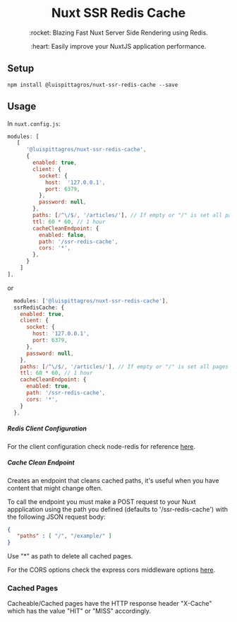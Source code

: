 <h1 align="center"> Nuxt SSR Redis Cache</h1>

<p align="center">:rocket: Blazing Fast Nuxt Server Side Rendering using Redis. </p>

<p align="center">:heart: Easily improve your NuxtJS application performance.</p>

## Setup

```
npm install @luispittagros/nuxt-ssr-redis-cache --save
```

## Usage

In `nuxt.config.js`:

```js
modules: [
   [
      '@luispittagros/nuxt-ssr-redis-cache',
      {
        enabled: true,
        client: {
          socket: {
            host:  '127.0.0.1',
            port: 6379,
          },
          password: null,
        },
        paths: [/^\/$/, '/articles/'], // If empty or "/" is set all pages will be cached
        ttl: 60 * 60, // 1 hour
        cacheCleanEndpoint: {
          enabled: false, 
          path: '/ssr-redis-cache',
          cors: '*',
        },
      }
    ]
],
```

or

```js
  modules: ['@luispittagros/nuxt-ssr-redis-cache'],
  ssrRedisCache: {
    enabled: true,
    client: {
      socket: {
        host: '127.0.0.1',
        port: 6379,
      },
      password: null,
    },
    paths: [/^\/$/, '/articles/'], // If empty or "/" is set all pages will be cached
    ttl: 60 * 60, // 1 hour
    cacheCleanEndpoint: {
      enabled: true, 
      path: '/ssr-redis-cache',
      cors: '*',
    }
  },
```

##### Redis Client Configuration

For the client configuration check node-redis for reference [here](https://github.com/redis/node-redis/blob/master/docs/client-configuration.md).

##### Cache Clean Endpoint

Creates an endpoint that cleans cached paths, it's useful when you have content that might change often.

To call the endpoint you must make a POST request to your Nuxt appplication using the path you defined (defaults to '/ssr-redis-cache') with the following JSON request body:

```json
{
   "paths" : [ "/", "/example/" ]
}
```

Use "*" as path to delete all cached pages.

For the CORS options check the express cors middleware options [here](https://expressjs.com/en/resources/middleware/cors.html).

### Cached Pages

Cacheable/Cached pages have the HTTP response header "X-Cache" which has the value "HIT" or "MISS" accordingly.
